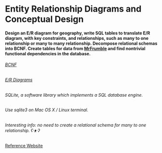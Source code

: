 # Entity Relationship Diagrams and Conceptual Design
#### Design an E/R diagram for geography, write SQL tables to translate E/R diagram, with key constraints, and relationships, such as many to one relationship or many to many relationship. Decompose relational schemas into BCNF. Create tables for data from [MrFrumble](https://courses.cs.washington.edu/courses/cse344/mrFrumbleData.txt) and find nontrivial functional dependencies in the database.

###### [BCNF](https://courses.cs.washington.edu/courses/cse414/18au/lectures/lec23-schema-design-small.pdf)
###### [E/R Diagrams](https://courses.cs.washington.edu/courses/cse414/18au/lectures/lec22-ER-diagrams-small.pdf)
###### SQLite, a software library which implements a SQL database engine. 
###### Use sqlite3 on Mac OS X / Linux terminal.
###### Interesting info: no need to create a relational schema for many to one relationship. ʕ·ᴥ·ʔ

[Reference Website](https://gitlab.cs.washington.edu/maas/cse414-2018au/blob/master/hw/hw6/hw6.md)
